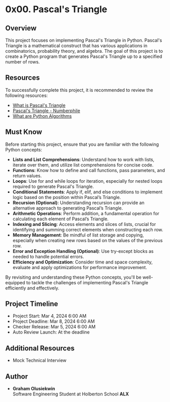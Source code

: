 # 0x00. Pascal's Triangle

## Overview
This project focuses on implementing Pascal's Triangle in Python. Pascal's Triangle is a mathematical construct that has various applications in combinatorics, probability theory, and algebra. The goal of this project is to create a Python program that generates Pascal's Triangle up to a specified number of rows.

## Resources
To successfully complete this project, it is recommended to review the following resources:
- [What is Pascal's Triangle](https://en.wikipedia.org/wiki/Pascal%27s_triangle)
- [Pascal's Triangle - Numberphile](https://www.youtube.com/watch?v=0sTZ_TxKDmg)
- [What are Python Algorithms](https://www.python.org/doc/essays/graphs/)

## Must Know
Before starting this project, ensure that you are familiar with the following Python concepts:
- **Lists and List Comprehensions**: Understand how to work with lists, iterate over them, and utilize list comprehensions for concise code.
- **Functions**: Know how to define and call functions, pass parameters, and return values.
- **Loops**: Use for and while loops for iteration, especially for nested loops required to generate Pascal's Triangle.
- **Conditional Statements**: Apply if, elif, and else conditions to implement logic based on the position within Pascal’s Triangle.
- **Recursion (Optional)**: Understanding recursion can provide an alternative approach to generating Pascal’s Triangle.
- **Arithmetic Operations**: Perform addition, a fundamental operation for calculating each element of Pascal’s Triangle.
- **Indexing and Slicing**: Access elements and slices of lists, crucial for identifying and summing correct elements when constructing each row.
- **Memory Management**: Be mindful of list storage and copying, especially when creating new rows based on the values of the previous row.
- **Error and Exception Handling (Optional)**: Use try-except blocks as needed to handle potential errors.
- **Efficiency and Optimization**: Consider time and space complexity, evaluate and apply optimizations for performance improvement.

By revisiting and understanding these Python concepts, you'll be well-equipped to tackle the challenges of implementing Pascal's Triangle efficiently and effectively.

## Project Timeline
- Project Start: Mar 4, 2024 6:00 AM
- Project Deadline: Mar 8, 2024 6:00 AM
- Checker Release: Mar 5, 2024 6:00 AM
- Auto Review Launch: At the deadline

## Additional Resources
- Mock Technical Interview

## Author
- **Graham Olusiekwin**  
  Software Engineering Student at Holberton School **ALX**